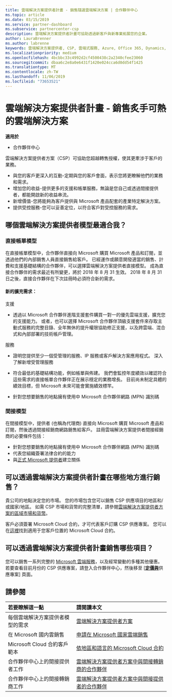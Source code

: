 ```yaml
---
title: 雲端解決方案提供者計畫 - 銷售隨選雲端解決方案 | 合作夥伴中心
ms.topic: article
ms.date: 03/15/2019
ms.service: partner-dashboard
ms.subservice: partnercenter-csp
description: 雲端解決方案提供者計畫可協助透過新客戶與新專業拓展您的企業。
author: LauraBrenner
ms.author: labrenne
keywords: 雲端解決方案提供者, CSP, 雲端式服務, Azure, Office 365, Dynamics, 雲端解決方案提供者合作夥伴, 過雲端解決方案提供者銷售, 直接合作夥伴, 間接雲端解決方案提供者合作夥伴, 間接雲端解決方案提供者經銷商, 直接雲端解決方案提供者, 間接雲端解決方案提供者, 直接模型, 間接模型, 間接經銷商, 間接提供者, 提供者, 散發者, 雲端解決方案提供者計畫
ms.localizationpriority: medium
ms.openlocfilehash: 4bcbbc33c4992d2cf4500438c2a2340cfee23060
ms.sourcegitcommit: dbaa6c2e8a0e6431f1420e024cca6d0dd54f1425
ms.translationtype: MT
ms.contentlocale: zh-TW
ms.lasthandoff: 11/06/2019
ms.locfileid: "73653521"
---
```

# <a name="cloud-solution-provider-program---selling-in-demand-cloud-solutions"></a>雲端解決方案提供者計畫 - 銷售炙手可熱的雲端解決方案 

**適用於**

-  合作夥伴中心

雲端解決方案提供者方案（CSP）可協助您超越轉售授權，使其更牽涉于客戶的業務。
 
- 與您的客戶更深入的互動-定期與您的客戶會面，表示您將更瞭解他們的業務和需求。
- 增加您的收益-提供更多的支援和帳單服務，無論是您自己或透過間接提供者，都能開啟新的收益串流。  
- 新增價值-您將能夠為客戶提供與 Microsoft 產品配套的產業特定解決方案。
- 提供受控服務-您可以妥善定位，以符合客戶對受控服務的需求。 

## <a name="which-csp-model-is-best-for-me"></a>哪個雲端解決方案提供者模型最適合我？

### <a name="direct-bill-model"></a>直接帳單模型

 在直接帳單模型中，合作夥伴直接向 Microsoft 購買 Microsoft 產品和訂閱，並透過他們的內部銷售人員直接銷售給客戶。 已經運作或願意開發適當的銷售、計費和支援基礎結構的合作夥伴，可以選擇雲端解決方案提供者直接模型。 成為直接合作夥伴的需求最近有所變更，將於 2018 年 8 月 31 生效。 2018 年 8 月 31 日之後，直接合作夥伴在下次註冊時必須符合新的需求。


#### <a name="new-expanded-requirements"></a>新的擴充需求：

支援
- 透過以 Microsoft 合作夥伴進階支援套件購買一對一的優先雲端支援，擴充您的支援能力。 或者，也可以選擇 Microsoft 合作夥伴頂級支援套件來存取主動式服務的完整目錄、全年無休的提升權限協助修正支援，以及跨雲端、混合式和內部部署的技術帳戶管理。 

服務

- 證明您提供至少一個受管理的服務、IP 服務或客戶解決方案應用程式。 深入了解新增受管理服務

- 符合最低的基礎結構功能，例如帳單與佈建。
我們會監控年度績效以確認符合這些需求的直接帳單合作夥伴正在展示穩定的業務增長。 目前尚未制定具體的績效目標，但 Microsoft 未來可能會實施績效標竿。 

- 針對您想要銷售的地點擁有使用中 Microsoft 合作夥伴網路 (MPN) 識別碼


### <a name="indirect-model"></a>間接模型

在間接模型中，提供者 (也稱為代理商) 直接向 Microsoft 購買 Microsoft 產品和訂閱，然後透過間接經銷商網路銷售給客戶。 註冊雲端解決方案提供者間接經銷商的必要條件包括：

- 針對您想要銷售的地點擁有使用中 Microsoft 合作夥伴網路 (MPN) 識別碼
- 代表您組織簽署法律合約的能力
- 與[正式 Microsoft 提供者](https://partnercenter.microsoft.com/partner/find-a-provider)建立關係


## <a name="where-can-i-sell-through-the-csp-program"></a>可以透過雲端解決方案提供者計畫在哪些地方進行銷售？

貴公司的地點決定您的市場。 您的市場包含您可以銷售 CSP 供應項目的地區和/或國家/地區。 如需 CSP 市場和貨幣的完整清單，請參閱[雲端解決方案提供者方案的區域市場和貨幣](regional-authorization-overview.md)。

客戶必須簽署 Microsoft Cloud 合約，才可代表客戶訂購 CSP 供應專案。 您可以在[這裡](agreements.md)找到適用于您客戶位置的 Microsoft Cloud 合約。  

## <a name="what-can-i-sell-through-the-csp-program"></a>可以透過雲端解決方案提供者計畫銷售哪些項目？

您可以銷售一系列完整的 [Microsoft 雲端服務](https://partner.microsoft.com/cloud-solution-provider/products-and-services)，以及經常變動的多種其他優惠。 若要查看目前月份的 CSP 供應專案，請登入合作夥伴中心，然後移至 [[**定價與**](https://partnercenter.microsoft.com/pcv/sales)供應專案] 頁面。

## <a name="see-also"></a>請參閱 


|**若要瞭解這一點**   |**請閱讀本文**   |
|:---------------------------|:--------------------|
|每個雲端解決方案提供者模型的需求   | [雲端解決方案提供者方案](https://partnercenter.microsoft.com/partner/cloud-solution-provider)|
|在 Microsoft 國内雲銷售   | [申請在 Microsoft 國家雲端銷售](csp-national-clouds-overview.md)|
|Microsoft Cloud 合約客戶範本   |[依地區和語言的 Microsoft Cloud 合約](agreements.md)|
|合作夥伴中心上的間接提供者工作  |[雲端解決方案提供者方案中與間接轉銷商的合作夥伴](indirect-provider-tasks-in-partner-center.md)|
|合作夥伴中心上的間接轉銷商工作   |[雲端解決方案提供者方案中與間接提供者的合作夥伴](indirect-reseller-tasks-in-partner-center.md)|
